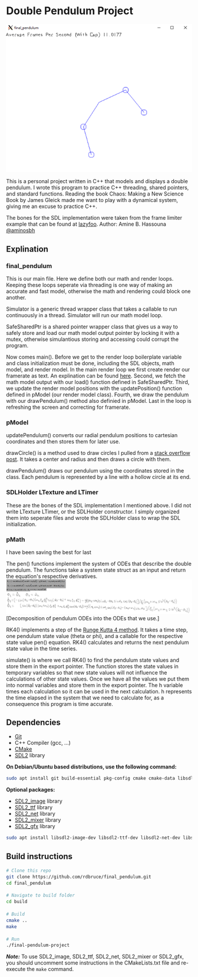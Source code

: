 # Double Pendulum Project

![final_pendulum](pendulum.PNG)

This is a personal project written in C++ that models and displays a double pendulum. I wrote this program to practice C++ threading, shared pointers, and standard functions. Reading the book Chaos: Making a New Science Book by James Gleick made me want to play with a dynamical system, giving me an excuse to practice C++.

The bones for the SDL implementation were taken from the frame limiter example that can be found at [lazyfoo](https://lazyfoo.net/tutorials/SDL/). Author: Amine B. Hassouna [@aminosbh](https://gitlab.com/aminosbh)

## Explination

### final_pendulum

This is our main file. Here we define both our math and render loops. Keeping these loops seperate via threading is one way of making an accurate and fast model, otherwise the math and rendering could block one another.

Simulator is a generic thread wrapper class that takes a callable to run continuously in a thread. Simulator will run our math model loop.

SafeSharedPtr is a shared pointer wrapper class that gives us a way to safely store and load our math model output pointer by locking it with a mutex, otherwise simulantious storing and accessing could corrupt the program.

Now comes main(). Before we get to the render loop boilerplate variable and class initialization must be done, including the SDL objects, math model, and render model. In the main render loop we first create render our framerate as text. An explination can be found [here](https://lazyfoo.net/tutorials/SDL/25_capping_frame_rate/index.php). Second, we fetch the math model output with our load() function defined in SafeSharedPtr. Third, we update the render model positions with the updatePosition() function defined in pModel (our render model class). Fourth, we draw the pendulum with our drawPendulum() method also definied in pModel. Last in the loop is refreshing the screen and correcting for framerate.

### pModel

updatePendulum() converts our radial pendulum positions to cartesian coordinates and then stores them for later use.

drawCircle() is a method used to draw circles I pulled from a [stack overflow post](https://stackoverflow.com/a/48291620). It takes a center and radius and then draws a circle with them.

drawPendulum() draws our pendulum using the coordinates stored in the class. Each pendulum is represented by a line with a hollow circle at its end. 

### SDLHolder LTexture and LTimer

These are the bones of the SDL implementation I mentioned above. I did not write LTexture LTimer, or the SDLHolder constructor. I simply organized them into seperate files and wrote the SDLHolder class to wrap the SDL initialization.

### pMath

I have been saving the best for last

The pen() functions implement the system of ODEs that describe the double pendulum. The functions take a system state struct as an input and return the equation's respective derivatives. 
![our odes](ODE_system.png)
[Decomposition of pendulum ODEs into the ODEs that we use.]

RK4() implements a step of the [Runge Kutta 4 method](https://en.wikipedia.org/wiki/Runge%E2%80%93Kutta_methods). It takes a time step, one pendulum state value (theta or phi), and a callable for the respective state value pen() equation. RK4() calculates and returns the next pendulum state value in the time series.

simulate() is where we call RK4() to find the pendulum state values and store them in the export pointer. The function stores the state values in temporary variables so that new state values will not influence the calculations of other state values. Once we have all the values we put them into normal variables and store them in the export pointer. The h variable times each calculation so it can be used in the next calculation. h represents the time elapsed in the system that we need to calculate for, as a consequence this program is time accurate.

## Dependencies

- [Git][]
- C++ Compiler (gcc, ...)
- [CMake][]
- [SDL2][SDL] library

**On Debian/Ubuntu based distributions, use the following command:**

```sh
sudo apt install git build-essential pkg-config cmake cmake-data libsdl2-dev
```

**Optional packages:**

- [SDL2_image][] library
- [SDL2_ttf][] library
- [SDL2_net][] library
- [SDL2_mixer][] library
- [SDL2_gfx][] library

```sh
sudo apt install libsdl2-image-dev libsdl2-ttf-dev libsdl2-net-dev libsdl2-mixer-dev libsdl2-gfx-dev
```

## Build instructions

```sh
# Clone this repo
git clone https://github.com/rdbruce/final_pendulum.git
cd final_pendulum

# Navigate to build folder
cd build

# Build
cmake ..
make

# Run
./final-pendulum-project
```

***Note:*** To use SDL2_image, SDL2_ttf, SDL2_net, SDL2_mixer or SDL2_gfx, you
should uncomment some instructions in the CMakeLists.txt file and re-execute
the `make` command.


[SDL]: https://www.libsdl.org
[CMake]: https://cmake.org
[Git]: https://git-scm.com
[SDL2_image]: https://www.libsdl.org/projects/SDL_image
[SDL2_ttf]: https://www.libsdl.org/projects/SDL_ttf
[SDL2_net]: https://www.libsdl.org/projects/SDL_net
[SDL2_mixer]: https://www.libsdl.org/projects/SDL_mixer
[SDL2_gfx]: http://www.ferzkopp.net/wordpress/2016/01/02/sdl_gfx-sdl2_gfx
